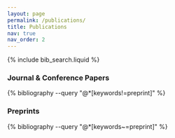 ```yaml
---
layout: page
permalink: /publications/
title: Publications
nav: true
nav_order: 2
---
```


{% include bib_search.liquid %}

<div class="publications">

### Journal & Conference Papers
{% bibliography --query "@*[keywords!=preprint]" %}

### Preprints
{% bibliography --query "@*[keywords~=preprint]" %}

</div>

